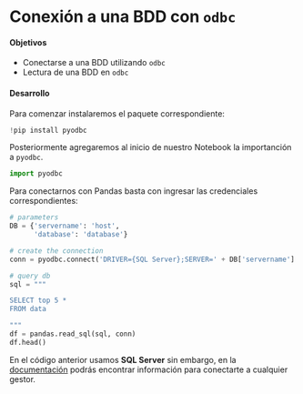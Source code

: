 # Conexión a una BDD con `odbc`


#### Objetivos
- Conectarse a una BDD utilizando `odbc`
- Lectura de  una BDD en `odbc`

#### Desarrollo

Para comenzar instalaremos el paquete correspondiente:

```python
!pip install pyodbc
```

Posteriormente agregaremos al inicio de nuestro Notebook la importanción a `pyodbc`.

```python
import pyodbc
```

Para conectarnos con Pandas basta con ingresar las credenciales correspondientes:

```python
# parameters
DB = {'servername': 'host',
      'database': 'database'}

# create the connection
conn = pyodbc.connect('DRIVER={SQL Server};SERVER=' + DB['servername'] + ';DATABASE=' + DB['database'] + ';Trusted_Connection=yes')

# query db
sql = """

SELECT top 5 *
FROM data

"""
df = pandas.read_sql(sql, conn)
df.head()
```

En el código anterior usamos **SQL Server** sin embargo, en la [documentación](https://github.com/mkleehammer/pyodbc/wiki) podrás encontrar información para conectarte a cualquier gestor.